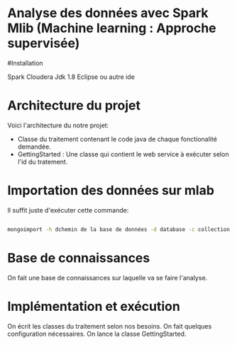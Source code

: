 # Analyse des données avec Spark Mlib (Machine learning : Approche supervisée)


#Installation

Spark
Cloudera
Jdk 1.8
Eclipse ou autre ide

# Architecture du projet

Voici l'architecture du notre projet:

 
- Classe du traitement contenant le code java de chaque fonctionalité demandée.
- GettingStarted :  Une classe qui contient le web service à exécuter selon l'id du tratement.


# Importation des données sur mlab 

Il suffit juste d'exécuter cette commande:
  &nbsp;    
   ```sh
   
mongoimport -h dchemin de la base de données -d database -c collection -u <user> -p <password> --file <input file>

   ```
   
# Base de connaissances

On fait une base de connaissances sur laquelle va se faire l'analyse.

# Implémentation et exécution

On écrit les classes du traitement selon nos besoins.
On fait quelques configuration nécessaires.
On lance la classe GettingStarted.